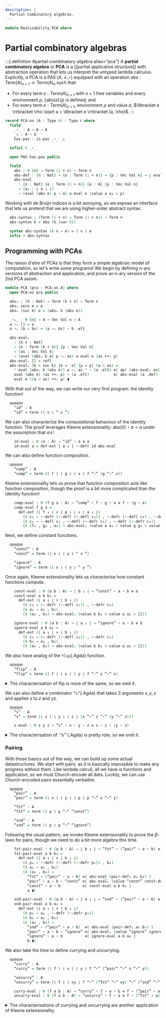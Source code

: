 ```yaml
---
description: |
  Partial Combinatory algebras.
---
```

<!--
```agda
open import 1Lab.Prelude

open import Data.Fin
open import Data.Vec.Base

open import Realizability.PAS
```
-->
```agda
module Realizability.PCA where
```

# Partial combinatory algebras

:::{.definition #partial-combinatory-algebra alias="pca"}
A **partial combinatory algebra** or **PCA** is a [[partial applicative structure]]
with abstraction operation that lets us interpret the untyped lambda
calculus. Explicitly, a PCA is a PAS $(A, \downarrow, \star)$ equipped
with an operation $\mathrm{abs} : \mathrm{Term}(A)_{n+1} \to \mathrm{Term}(A)_{n}$
such that:

- For every term $e : \mathrm{Term}(A)_{n+1}$ with $n+1$ free variables
  and every environment $\rho$, $\llbracket \mathrm{abs}(e) \rrbracket \rho$
  is defined; and
- For every term $e : \mathrm{Term}(A)_{n+1}$, environment $\rho$ and
  value $a$, $\llbracket e \rrbracket \rho \start a = \llbracket e \rrbracket (a, \rho)$.
:::

<!--
```agda
private variable
  ℓ ℓ' ℓ'' : Level
  A : Type ℓ
  k n : Nat
```
-->

```agda
record PCA-on (A : Type ℓ) : Type ℓ where
  field
    _⋆_ : A → A → A
    _↓ : A → Ω
    has-pas : is-pas _⋆_ _↓

  infixl 8 _⋆_

  open PAS has-pas public

  field
    abs : ∀ {n} → Term (1 + n) → Term n
    abs-def : {n : Nat} → {e : Term (1 + n)} → {ρ : Vec Val n} → ∣ eval (abs e) ρ ↓ ∣
    abs-eval
      : {n : Nat} {e : Term (1 + n)} {a : A} {ρ : Vec Val n}
      → (a↓ : ∣ a ↓ ∣)
      → (eval (abs e) ρ ⋆ a) ≡ eval e (value a a↓ ∷ ρ)
```

Working with de Bruijn indices is a bit annoying, so we expose an interface
that lets us pretend that we are using higher-order abstract syntax.

```agda
  abs-syntax : (Term (1 + n) → Term (1 + n)) → Term n
  abs-syntax k = abs (k (var 0))

  syntax abs-syntax (λ x → e) = ⟨ x ⟩ e
  infix 4 abs-syntax

```

## Programming with PCAs

The raison d'etre of PCAs is that they form a simple algebraic model
of computation, so let's write some programs! We begin by defining
n-ary versions of abstraction and application, and prove an n-ary
version of the 2nd PCA axiom.

```agda
module PCA (pca : PCA-on A) where
  open PCA-on pca public

  absₙ : (k : Nat) → Term (k + n) → Term n
  absₙ zero e = e
  absₙ (suc k) e = (absₙ k (abs e))

  _⋆ₙ_ : ∀ {n} → A → Vec Val n → A
  a ⋆ₙ [] = a
  a ⋆ₙ (b ∷ bs) = (a ⋆ₙ bs) ⋆ b .elt

  abs-evalₙ
    : {k n : Nat}
    → {e : Term (k + n)} {ρ : Vec Val n}
    → (as : Vec Val k)
    → (eval (absₙ k e) ρ ⋆ₙ as) ≡ eval e (as ++ᵥ ρ)
  abs-evalₙ [] = refl
  abs-evalₙ {k = suc k} {e =  e} {ρ = ρ} (a ∷ as) =
    ⌜ eval (absₙ k (abs e)) ρ ⋆ₙ as ⌝ ⋆ (a .elt) ≡⟨ ap! (abs-evalₙ as) ⟩
    eval (abs e) (as ++ᵥ ρ) ⋆ (a .elt)           ≡⟨ abs-eval (a .def) ⟩
    eval e ((a ∷ as) ++ᵥ ρ) ∎
```

With that out of the way, we can write our very first program: the
identity function!

```agda
  opaque
    “id” : A
    “id” = term (⟨ x ⟩ “ x ”)
```

We can also characterize the computational behaviour of the identity
function. The proof leverages Kleene extensionality: $\mathrm{abs}(0) \star a = a$
under the assumption that $a \downarrow$!

```agda
    id-eval : ∀ (a : A) → “id” ⋆ a ≡ a
    id-eval a = def-ext ∣ a ↓ ∣ ⋆-defr id abs-eval
```

<!--
```agda
    id-def : ∣ “id” ↓ ∣
    id-def = abs-def

    id-def₁ : ∀ {a} → ∣ a ↓ ∣ → ∣ (“id” ⋆ a) ↓ ∣
    id-def₁ a↓ = subst (λ e → ∣ e ↓ ∣) (sym (id-eval _)) a↓

  instance
    Defined-id : Defined “id”
    Defined-id .defined = id-def
```
-->

We can also define function composition.

```agda
  opaque
    “comp” : A
    “comp” = term (⟨ f ⟩ ⟨ g ⟩ ⟨ x ⟩ f “⋆” (g “⋆” x))
```

Kleene extensionality lets us prove that function composition acts like
function composition, though the proof is a bit more complicated than
the identity function!

```agda
    comp-eval : ∀ (f g a : A) → “comp” ⋆ f ⋆ g ⋆ a ≡ f ⋆ (g ⋆ a)
    comp-eval f g a =
      def-ext (∣ f ↓ ∣ × ∣ g ↓ ∣ × ∣ a ↓ ∣)
        (λ c↓ → ⋆-defr (⋆-defl (⋆-defl c↓)) , ⋆-defr (⋆-defl c↓) , ⋆-defr c↓)
        (λ c↓ → ⋆-defl c↓ , ⋆-defl (⋆-defr c↓) , ⋆-defr (⋆-defr c↓))
        (λ (f↓ , g↓ , a↓) → abs-evalₙ (value a a↓ ∷ value g g↓ ∷ value f f↓ ∷ []))
```

<!--
```agda
    comp-def : ∣ “comp” ↓ ∣
    comp-def = abs-def

    comp-def₂ : ∀ {f g : A} → ∣ f ↓ ∣ → ∣ g ↓ ∣ → ∣ (“comp” ⋆ f ⋆ g) ↓ ∣
    comp-def₂ f↓ g↓ = subst (λ e → ∣ e ↓ ∣) (sym (abs-evalₙ (value _ g↓ ∷ value _ f↓ ∷ []))) abs-def

  instance
    Defined-comp : Defined “comp”
    Defined-comp .defined = comp-def

    Defined-comp₂ : ∀ {f g : A} → ⦃ f↓ : Defined f ⦄ → ⦃ g↓ : Defined g ⦄ → Defined (“comp” ⋆ f ⋆ g)
    Defined-comp₂ .defined = comp-def₂ defined defined
```
-->

Next, we define constant functions.

```agda
  opaque
    “const” : A
    “const” = term (⟨ x ⟩ ⟨ y ⟩ “ x ”)

    “ignore” : A
    “ignore” = term (⟨ x ⟩ ⟨ y ⟩ “ y ”)
```

Once again, Kleene extensionality lets us characterise how constant
functions compute.

```agda
    const-eval : ∀ (a b : A) → ∣ b ↓ ∣ → “const” ⋆ a ⋆ b ≡ a
    const-eval a b b↓ =
      def-ext (∣ a ↓ ∣ × ∣ b ↓ ∣)
        (λ c↓ → (⋆-defr (⋆-defl c↓)) , ⋆-defr c↓)
        (λ a↓ → a↓ , b↓)
        (λ (a↓ , b↓) → abs-evalₙ (value b b↓ ∷ value a a↓ ∷ []))

    ignore-eval : ∀ (a b : A) → ∣ a ↓ ∣ → “ignore” ⋆ a ⋆ b ≡ b
    ignore-eval a b a↓ =
      def-ext (∣ a ↓ ∣ × ∣ b ↓ ∣)
        (λ c↓ → (⋆-defr (⋆-defl c↓)) , ⋆-defr c↓)
        (λ b↓ → a↓ , b↓)
        (λ (a↓ , b↓) → abs-evalₙ (value b b↓ ∷ value a a↓ ∷ []))

```

<!--
```agda
    const-def : ∣ “const” ↓ ∣
    const-def = abs-def

    ignore-def : ∣ “ignore” ↓ ∣
    ignore-def = abs-def

    const-def₁ : {x : A} → ∣ x ↓ ∣ → ∣ (“const” ⋆ x) ↓ ∣
    const-def₁ x↓ = subst (λ e → ∣ e ↓ ∣) (sym (abs-eval x↓)) abs-def

  instance
    Defined-const : Defined “const”
    Defined-const .defined = const-def

    Defined-ignore : Defined “ignore”
    Defined-ignore .defined = ignore-def
```
-->

We also have analog of the `flip`{.Agda} function.

```agda
  opaque
    “flip” : A
    “flip” = term (⟨ f ⟩ ⟨ x ⟩ ⟨ y ⟩ f “⋆” y “⋆” x)
```

<!--
```agda
    flip-def : ∣ “flip” ↓ ∣
    flip-def = abs-def

    flip-def₁ : ∀ {f} → ∣ f ↓ ∣ → ∣ (“flip” ⋆ f) ↓ ∣
    flip-def₁ f↓ = subst (λ e → ∣ e ↓ ∣) (sym (abs-eval f↓)) abs-def

    flip-def₂ : ∀ {f x} → ∣ f ↓ ∣ → ∣ x ↓ ∣ → ∣ (“flip” ⋆ f ⋆ x) ↓ ∣
    flip-def₂ f↓ x↓ = subst (λ e → ∣ e ↓ ∣) (sym (ap₂ _⋆_ (abs-eval f↓) refl ∙ (abs-eval x↓))) abs-def

```
-->

<details>
<summary>The characterisation of flip is more of the same, so we omit it.
</summary>
```agda
    flip-eval : ∀ f x y → “flip” ⋆ f ⋆ x ⋆ y ≡ f ⋆ y ⋆ x
    flip-eval f x y =
      def-ext (∣ f ↓ ∣ × ∣ x ↓ ∣ × ∣ y ↓ ∣)
        (λ p↓ → ⋆-defr (⋆-defl (⋆-defl p↓)) , ⋆-defr (⋆-defl p↓) , ⋆-defr p↓)
        (λ p↓ → ⋆-defl (⋆-defl p↓) , ⋆-defr p↓ , ⋆-defr (⋆-defl p↓))
        λ (f↓ , x↓ , y↓) →
      abs-evalₙ (value y y↓ ∷ value x x↓ ∷ value f f↓ ∷ [])
```
</details>

We can also define a combinator `“s”`{.Agda} that takes 3 arguments
$x, y, z$ and applies $x$ to $z$ and $y z$.

```agda
  opaque
    “s” : A
    “s” = term (⟨ x ⟩ ⟨ y ⟩ ⟨ z ⟩ (x “⋆” z “⋆” (y “⋆” z)))

    s-eval : ∀ x y z → “s” ⋆ x ⋆ y ⋆ z ≡ x ⋆ z ⋆ (y ⋆ z)
```

<details>
<summary>The characterisation of `“s”`{.Agda} is pretty rote, so
we omit it.
</summary>
```agda
    s-eval x y z =
      def-ext (∣ x ↓ ∣ × ∣ y ↓ ∣ × ∣ z ↓ ∣)
        (λ p↓ → ⋆-defr (⋆-defl (⋆-defl p↓)) , ⋆-defr (⋆-defl p↓) , ⋆-defr p↓)
        (λ p↓ → ⋆-defl (⋆-defl p↓) , ⋆-defl (⋆-defr p↓) , ⋆-defr (⋆-defr p↓))
        (λ (x↓ , y↓ , z↓)  → abs-evalₙ (value z z↓ ∷ value y y↓ ∷ value x x↓ ∷ []))
```
</details>

<!--
```agda
    s-def : ∣ “s” ↓ ∣
    s-def = abs-def

    s-def₂ : ∀ {x y} → ∣ x ↓ ∣ → ∣ y ↓ ∣ → ∣ (“s” ⋆ x ⋆ y) ↓ ∣
    s-def₂ {x} {y} x↓ y↓ =
      subst (λ e → ∣ e ↓ ∣)
        (sym (abs-evalₙ (value y y↓ ∷ value x x↓ ∷ [])))
        abs-def
```
-->

### Pairing

With those basics out of the way, we can build up some actual datastructures.
We start with pairs, as it is basically impossible to make any progress
without them. Like lambda calculi, all we have is functions and application,
so we must Church-encode all data. Luckily, we can use Church-encoded
pairs essentially verbaitim.

```agda
  opaque
    “pair” : A
    “pair” = term (⟨ x ⟩ ⟨ y ⟩ ⟨ p ⟩ p “⋆” x “⋆” y)

    “fst” : A
    “fst” = term (⟨ p ⟩ p “⋆” “const”)

    “snd” : A
    “snd” = term (⟨ p ⟩ p “⋆” “ignore”)
```

<!--
```agda
    fst-def : ∣ “fst” ↓ ∣
    fst-def = abs-def

    snd-def : ∣ “snd” ↓ ∣
    snd-def = abs-def

    pair-def : ∣ “pair” ↓ ∣
    pair-def = abs-def


    pair-def₂ : ∀ {a b : A} → ∣ a ↓ ∣ → ∣ b ↓ ∣ → ∣ (“pair” ⋆ a ⋆ b) ↓ ∣
    pair-def₂ {a = a} {b = b} a↓ b↓ =
      subst (λ e → ∣ e ↓ ∣) (sym (ap₂ _⋆_ (abs-eval a↓) refl ∙ (abs-eval b↓))) abs-def

    fst-eval : ∀ a → “fst” ⋆ a ≡ a ⋆ “const”
    fst-eval a =
      def-ext ∣ a ↓ ∣ ⋆-defr ⋆-defl abs-eval

    snd-eval : ∀ a → “snd” ⋆ a ≡ a ⋆ “ignore”
    snd-eval a =
      def-ext ∣ a ↓ ∣ ⋆-defr ⋆-defl abs-eval

    fst-def₁ : ∀ {a} → ∣ (a ⋆ “const”) ↓ ∣ → ∣ (“fst” ⋆ a) ↓ ∣
    fst-def₁ {a} p↓ =
      subst (λ e → ∣ e ↓ ∣) (sym (fst-eval a)) p↓

    snd-def₁ : ∀ {a} → ∣ (a ⋆ “ignore”) ↓ ∣ → ∣ (“snd” ⋆ a) ↓ ∣
    snd-def₁ {a} p↓ =
      subst (λ e → ∣ e ↓ ∣) (sym (snd-eval a)) p↓
```
-->

Following the usual pattern, we invoke Kleene extensionality to prove
the $\beta$-laws for pairs, though we need to do a bit more algebra
this time.

```agda
    fst-pair-eval : ∀ (a b : A) → ∣ b ↓ ∣ → “fst” ⋆ (“pair” ⋆ a ⋆ b) ≡ a
    fst-pair-eval a b b↓ =
      def-ext (∣ a ↓ ∣ × ∣ b ↓ ∣)
        (λ p↓ → ⋆-defr (⋆-defl (⋆-defr p↓)) , b↓)
        (λ a↓ → a↓ , b↓)
        (λ (a↓ , b↓) →
          “fst” ⋆ (“pair” ⋆ a ⋆ b) ≡⟨ abs-eval (pair-def₂ a↓ b↓) ⟩
          “pair” ⋆ a ⋆ b ⋆ “const” ≡⟨ abs-evalₙ (value “const” const-def ∷ value b b↓ ∷ value a a↓ ∷ []) ⟩
          “const” ⋆ a ⋆ b          ≡⟨ const-eval a b b↓ ⟩
          a ∎)

    snd-pair-eval : ∀ (a b : A) → ∣ a ↓ ∣ → “snd” ⋆ (“pair” ⋆ a ⋆ b) ≡ b
    snd-pair-eval a b a↓ =
      def-ext (∣ a ↓ ∣ × ∣ b ↓ ∣)
        (λ p↓ → a↓ , ⋆-defr (⋆-defr p↓))
        (λ b↓ → a↓ , b↓)
        (λ (a↓ , b↓) →
          “snd” ⋆ (“pair” ⋆ a ⋆ b)  ≡⟨ abs-eval (pair-def₂ a↓ b↓) ⟩
          “pair” ⋆ a ⋆ b ⋆ “ignore” ≡⟨ abs-evalₙ (value “ignore” ignore-def ∷ value b b↓ ∷ value a a↓ ∷ []) ⟩
          “ignore” ⋆ a ⋆ b          ≡⟨ ignore-eval a b a↓ ⟩
          b ∎)
```

<!--
```agda
  instance
    Defined-fst : Defined “fst”
    Defined-fst .defined = fst-def

    Defined-snd : Defined “snd”
    Defined-snd .defined = snd-def

    Defined-pair : Defined “pair”
    Defined-pair .defined = pair-def

  pair-val : Val → Val → Val
  pair-val v₁ v₂ = value (“pair” ⋆ v₁ .elt ⋆ v₂ .elt) (pair-def₂ (v₁ .def) (v₂ .def))
```
-->

We also take the time to define currying and uncurrying.

```agda
  opaque
    “curry” : A
    “curry” = term (⟨ f ⟩ ⟨ x ⟩ ⟨ y ⟩ f “⋆” (“pair” “⋆” x “⋆” y))

    “uncurry” : A
    “uncurry” = term (⟨ f ⟩ ⟨ xy ⟩ f “⋆” (“fst” “⋆” xy) “⋆” (“snd” “⋆” xy))

    curry-eval : ∀ (f a b : A) → “curry” ⋆ f ⋆ a ⋆ b ≡ f ⋆ (“pair” ⋆ a ⋆ b)
    uncurry-eval : ∀ (f a b : A) → “uncurry” ⋆ f ⋆ a ≡ f ⋆ (“fst” ⋆ a) ⋆ (“snd” ⋆ a)
```

<details>
<summary>The characterisations of currying and uncurrying are another
application of Kleene extensionality.
</summary>
```agda
    curry-eval f a b =
      def-ext (∣ f ↓ ∣ × ∣ a ↓ ∣ × ∣ b ↓ ∣)
        (λ p↓ → ⋆-defr (⋆-defl (⋆-defl p↓)) , ⋆-defr (⋆-defl p↓) , ⋆-defr p↓)
        (λ p↓ → ⋆-defl p↓ , ⋆-defr (⋆-defl (⋆-defr p↓)) , ⋆-defr (⋆-defr p↓))
        (λ (f↓ , a↓ , b↓) → abs-evalₙ (value b b↓ ∷ value a a↓ ∷ value f f↓ ∷ []))

    uncurry-eval f a b =
      def-ext (∣ f ↓ ∣ × ∣ a ↓ ∣)
        (λ p↓ → ⋆-defr (⋆-defl p↓) , ⋆-defr p↓)
        (λ p↓ → ⋆-defl (⋆-defl p↓) , ⋆-defr (⋆-defr p↓))
        (λ (f↓ , a↓) → abs-evalₙ (value a a↓ ∷ value f f↓ ∷ []))
```
</details>


### Booleans

Booleans are also represented via Church-encoding. We have already defined
both constant functions, so all we need to do is provide some more suggestive
names.

```agda
  “true” : A
  “true” = “const”

  “false” : A
  “false” = “ignore”
```

### Coproducts

Coproducts are encoded as pairs of a tag bit and data.

```agda
  opaque
    “inl” : A
    “inl” = term (⟨ x ⟩ “pair” “⋆” “true” “⋆” x)

    “inr” : A
    “inr” = term (⟨ x ⟩ “pair” “⋆” “false” “⋆” x)
```

The eliminator for coproducts is a bit subtle. We start by extracting
the tag bit from the scrutinee. This tag is then applied to methods
of the eliminator, taking advantage of the fact that booleans are represented
as binary functions. We then apply this to the data component of the product,
resulting in the somewhat opaque term $\langle l, r, x \rangle \mathrm{fst} x l r (\mathrm{snd} x)$

```agda
    “elim” : A
    “elim” = term (⟨ l ⟩ ⟨ r ⟩ ⟨ x ⟩ (“fst” “⋆” x) “⋆” l “⋆” r “⋆” (“snd” “⋆” x))
```

<!--
```agda
    inl-eval : (a : A) → “inl” ⋆ a ≡ “pair” ⋆ “true” ⋆ a
    inl-eval a = def-ext ∣ a ↓ ∣ ⋆-defr ⋆-defr abs-eval

    inr-eval : (a : A) → “inr” ⋆ a ≡ “pair” ⋆ “false” ⋆ a
    inr-eval a = def-ext ∣ a ↓ ∣ ⋆-defr ⋆-defr abs-eval

    inl-def : ∣ “inl” ↓ ∣
    inl-def = abs-def

    inr-def : ∣ “inr” ↓ ∣
    inr-def = abs-def

    inl-def₁ : {a : A} → ∣ a ↓ ∣ → ∣ (“inl” ⋆ a) ↓ ∣
    inl-def₁ a↓ = subst (λ e → ∣ e ↓ ∣) (sym (inl-eval _)) (pair-def₂ const-def a↓)

    inr-def₁ : {a : A} → ∣ a ↓ ∣ → ∣ (“inr” ⋆ a) ↓ ∣
    inr-def₁ a↓ = subst (λ e → ∣ e ↓ ∣) (sym (inr-eval _)) (pair-def₂ ignore-def a↓)

    elim-def₂ : {l r : A} → ∣ l ↓ ∣ → ∣ r ↓ ∣ → ∣ (“elim” ⋆ l ⋆ r) ↓ ∣
    elim-def₂ l↓ r↓ =
      subst (λ e → ∣ e ↓ ∣) (sym (abs-evalₙ (value _ r↓ ∷ value _ l↓ ∷ []))) abs-def
```
-->

We shall now prove the $\beta$-laws for coproducts.

```agda
    elim-inl-eval : ∀ (l r a : A) → ∣ r ↓ ∣ → “elim” ⋆ l ⋆ r ⋆ (“inl” ⋆ a) ≡ l ⋆ a
    elim-inr-eval : ∀ (l r a : A) → ∣ l ↓ ∣ → “elim” ⋆ l ⋆ r ⋆ (“inr” ⋆ a) ≡ r ⋆ a
```

We shall focus our attention on the left $\beta$-law. We start by applying
Kleene extensionality so that we can assume that all arguments are defined,
and then invoke the $\beta$ laws of pairs to get out the tag and data.
The rest follows from our characterisation of constant functions.

```agda
    elim-inl-eval l r a r↓ =
      def-ext (∣ l ↓ ∣ × ∣ r ↓ ∣ × ∣ a ↓ ∣)
        (λ p↓ → ⋆-defr (⋆-defl (⋆-defl p↓)) , ⋆-defr (⋆-defl p↓) , ⋆-defr (⋆-defr p↓))
        (λ la↓ → ⋆-defl la↓ , r↓ , (⋆-defr la↓))
        (λ (l↓ , r↓ , a↓) →
          “elim” ⋆ l ⋆ r ⋆ (“inl” ⋆ a)                                                ≡⟨ abs-evalₙ (value _ (inl-def₁ a↓) ∷ value r r↓ ∷ value l l↓ ∷ []) ⟩
          “fst” ⋆ ⌜ “inl” ⋆ a ⌝ ⋆ l ⋆ r ⋆ (“snd” ⋆ ⌜ “inl” ⋆ a ⌝)                     ≡⟨ ap! (inl-eval a) ⟩
          ⌜ “fst” ⋆ (“pair” ⋆ “true” ⋆ a) ⌝ ⋆ l ⋆ r ⋆ (“snd” ⋆ (“pair” ⋆ “true” ⋆ a)) ≡⟨ ap! (fst-pair-eval “true” a a↓) ⟩
          ⌜ “const” ⋆ l ⋆ r ⌝ ⋆ (“snd” ⋆ (“pair” ⋆ “true” ⋆ a))                       ≡⟨ ap! (const-eval l r r↓) ⟩
          l ⋆ ⌜ “snd” ⋆ (“pair” ⋆ “true” ⋆ a) ⌝                                       ≡⟨ ap! (snd-pair-eval “true” a const-def) ⟩
          l ⋆ a                                                                       ∎)
```

<details>
<summary>The right $\beta$-law follows from a similar line of reasoning.
</summary>
```agda
    elim-inr-eval l r a l↓ =
      def-ext (∣ l ↓ ∣ × ∣ r ↓ ∣ × ∣ a ↓ ∣)
        (λ p↓ → ⋆-defr (⋆-defl (⋆-defl p↓)) , ⋆-defr (⋆-defl p↓) , ⋆-defr (⋆-defr p↓))
        (λ ra↓ → l↓ , ⋆-defl ra↓ , (⋆-defr ra↓))
        (λ (l↓ , r↓ , a↓) →
          “elim” ⋆ l ⋆ r ⋆ (“inr” ⋆ a)                                                  ≡⟨ abs-evalₙ (value _ (inr-def₁ a↓) ∷ value r r↓ ∷ value l l↓ ∷ []) ⟩
          “fst” ⋆ ⌜ “inr” ⋆ a ⌝ ⋆ l ⋆ r ⋆ (“snd” ⋆ ⌜ “inr” ⋆ a ⌝)                       ≡⟨ ap! (inr-eval a) ⟩
          ⌜ “fst” ⋆ (“pair” ⋆ “false” ⋆ a) ⌝ ⋆ l ⋆ r ⋆ (“snd” ⋆ (“pair” ⋆ “false” ⋆ a)) ≡⟨ ap! (fst-pair-eval “false” a a↓) ⟩
          ⌜ “ignore” ⋆ l ⋆ r ⌝ ⋆ (“snd” ⋆ (“pair” ⋆ “false” ⋆ a))                       ≡⟨ ap! (ignore-eval l r l↓) ⟩
          r ⋆ ⌜ “snd” ⋆ (“pair” ⋆ “false” ⋆ a) ⌝                                        ≡⟨ ap! (snd-pair-eval “false” a ignore-def) ⟩
          r ⋆ a                                                                         ∎)
```
</details>

<!--
```agda
  inlv : Val → Val
  inlv a .elt = “inl” ⋆ a .elt
  inlv a .def = inl-def₁ (a .def)

  inrv : Val → Val
  inrv a .elt = “inr” ⋆ a .elt
  inrv a .def = inr-def₁ (a .def)
```
-->

### Fixpoints

```agda
  opaque
    “w” : A
    “w” = term (⟨ r ⟩ ⟨ f ⟩ (f “⋆” (r “⋆” r “⋆” f)))

    “fix” : A
    “fix” = “w” ⋆ “w”

    “u” : A
    “u” = term (⟨ r ⟩ ⟨ f ⟩ ⟨ x ⟩ (f “⋆” (r “⋆” r “⋆” f) “⋆” x))

    “loop” : A
    “loop” = “u” ⋆ “u”
```

<!--
```agda
    w-def : ∣ “w” ↓ ∣
    w-def = abs-def

    u-def : ∣ “u” ↓ ∣
    u-def = abs-def
```
-->

```agda
    fix-eval : ∀ f → “fix” ⋆ f ≡ f ⋆ (“fix” ⋆ f)
    fix-eval f =
      def-ext (∣ f ↓ ∣) ⋆-defr ⋆-defl λ f↓ →
      “w” ⋆ “w” ⋆ f         ≡⟨ abs-evalₙ (value f f↓ ∷ value “w” w-def ∷ []) ⟩
      (f ⋆ (“w” ⋆ “w” ⋆ f)) ∎

    loop-eval : ∀ f x → “loop” ⋆ f ⋆ x ≡ f ⋆ (“loop” ⋆ f) ⋆ x
    loop-eval f x =
      def-ext (∣ f ↓ ∣ × ∣ x ↓ ∣)
        (λ p↓ → ⋆-defr (⋆-defl p↓) , ⋆-defr p↓)
        (λ p↓ → ⋆-defl (⋆-defl p↓) , ⋆-defr p↓)
        (λ (f↓ , x↓) → abs-evalₙ (value x x↓ ∷ value f f↓ ∷ value “u” u-def ∷ []))
```


### Natural numbers

We encode natural numbers via **Curry numerals**, which encode
a natural number $n$ as an $n$-tuple where the first $n$ components
are `“true”`{.Agda}, and the final component is `“false”`{.Agda}.

```agda
  opaque
    “nat” : Nat → A
    “nat” zero = “false”
    “nat” (suc n) = “pair” ⋆ “true” ⋆ “nat” n

    “zero” : A
    “zero” = “false”

    “suc” : A
    “suc” = term (⟨ x ⟩ “pair” “⋆” “true” “⋆” x)
```

<!--
```agda
    zero-def : ∣ “zero” ↓ ∣
    zero-def = ignore-def

    zero-eval : “zero” ≡ “false”
    zero-eval = refl

    suc-eval : ∀ x → “suc” ⋆ x ≡ “pair” ⋆ “true” ⋆ x
    suc-eval x = def-ext ∣ x ↓ ∣ ⋆-defr ⋆-defr abs-eval

    suc-def₁ : ∀ {x} → ∣ x ↓ ∣ → ∣ (“suc” ⋆ x) ↓ ∣
    suc-def₁ x↓ = subst (λ e → ∣ e ↓ ∣) (sym (suc-eval _)) (pair-def₂ const-def x↓)

    nat-def : ∀ x → ∣ “nat” x ↓ ∣
    nat-def zero = ignore-def
    nat-def (suc x) = pair-def₂ const-def (nat-def x)

    nat-zero-eval : “nat” 0 ≡ “zero”
    nat-zero-eval = refl

    nat-suc-eval : ∀ x → “nat” (suc x) ≡ “suc” ⋆ (“nat” x)
    nat-suc-eval x = sym (abs-eval (nat-def x))
```
-->

We can define a predecessor function by examining the first component
of the tuple, and then using the church boolean within to select either
the rest of the Curry numeral or zero.

```agda
    “pred” : A
    “pred” = term (⟨ x ⟩ (“fst” “⋆” x) “⋆” (“snd” “⋆” x) “⋆” “zero”)
```

A bit of algebra lets us show that predecessor has the correct computational
behaviour.

```agda
    pred-zero-eval : “pred” ⋆ “zero” ≡ “zero”
    pred-zero-eval =
      “pred” ⋆ “zero”                                    ≡⟨ abs-eval zero-def ⟩
      ⌜ “fst” ⋆ “zero” ⌝ ⋆ (“snd” ⋆ “zero”)  ⋆ “zero”    ≡⟨ ap! (fst-eval “zero”) ⟩
      ⌜ “ignore” ⋆ “const” ⋆ (“snd” ⋆ “zero”) ⌝ ⋆ “zero” ≡⟨ ap! (ignore-eval “const” (“snd” ⋆ “zero”) const-def) ⟩
      ⌜ “snd” ⋆ “zero” ⌝ ⋆ “zero”                        ≡⟨ ap! (snd-eval “zero”) ⟩
      “ignore” ⋆ “ignore” ⋆ “zero”                       ≡⟨ ignore-eval “ignore” “zero” ignore-def ⟩
      “zero”                                             ∎

    pred-suc-eval : ∀ x → “pred” ⋆ (“suc” ⋆ x) ≡ x
    pred-suc-eval x =
      def-ext ∣ x ↓ ∣ (λ p↓ → ⋆-defr (⋆-defr p↓)) (λ x↓ → x↓) $ λ x↓ →
      “pred” ⋆ (“suc” ⋆ x)                                                         ≡⟨ abs-eval (suc-def₁ x↓) ⟩
      “fst” ⋆ ⌜ “suc” ⋆ x ⌝ ⋆ (“snd” ⋆ ⌜ “suc” ⋆ x ⌝) ⋆ “zero”                     ≡⟨ ap! (suc-eval x) ⟩
      ⌜ “fst” ⋆ (“pair” ⋆ “true” ⋆ x) ⌝ ⋆ (“snd” ⋆ (“pair” ⋆ “true” ⋆ x)) ⋆ “zero” ≡⟨ ap! (fst-pair-eval “true” x x↓) ⟩
      “true” ⋆ (“snd” ⋆ (“pair” ⋆ “true” ⋆ x)) ⋆ “zero”                            ≡⟨ const-eval _ _ zero-def ⟩
      “snd” ⋆ (“pair” ⋆ “true” ⋆ x)                                                ≡⟨ snd-pair-eval “true” x const-def ⟩
      x ∎
```
